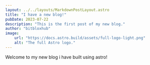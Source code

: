 ```yaml
---
layout: ../../layouts/MarkdownPostLayout.astro
title: "I have a new blog!"
pubDate: 2023-07-22
description: "This is the first post of my new blog."
author: "bitbloxhub"
image:
	url: "https://docs.astro.build/assets/full-logo-light.png"
	alt: "The full Astro logo."
---
```

Welcome to my new blog i have built using astro!